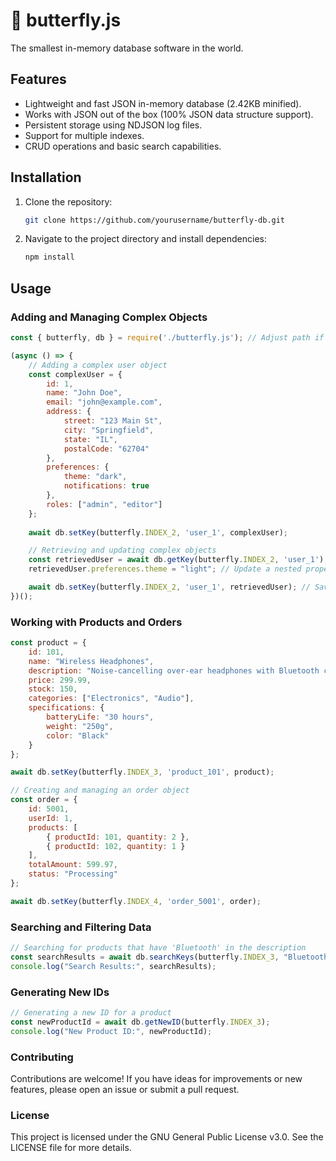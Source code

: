 # 🦋 butterfly.js

The smallest in-memory database software in the world.

## Features

- Lightweight and fast JSON in-memory database (2.42KB minified).
- Works with JSON out of the box (100% JSON data structure support).
- Persistent storage using NDJSON log files.
- Support for multiple indexes.
- CRUD operations and basic search capabilities.

## Installation

1. Clone the repository:
    ```bash
    git clone https://github.com/yourusername/butterfly-db.git
    ```

2. Navigate to the project directory and install dependencies:
    ```bash
    npm install
    ```

## Usage

### Adding and Managing Complex Objects

```js
const { butterfly, db } = require('./butterfly.js'); // Adjust path if necessary

(async () => {
    // Adding a complex user object
    const complexUser = {
        id: 1,
        name: "John Doe",
        email: "john@example.com",
        address: {
            street: "123 Main St",
            city: "Springfield",
            state: "IL",
            postalCode: "62704"
        },
        preferences: {
            theme: "dark",
            notifications: true
        },
        roles: ["admin", "editor"]
    };
    
    await db.setKey(butterfly.INDEX_2, 'user_1', complexUser);

    // Retrieving and updating complex objects
    const retrievedUser = await db.getKey(butterfly.INDEX_2, 'user_1');
    retrievedUser.preferences.theme = "light"; // Update a nested property

    await db.setKey(butterfly.INDEX_2, 'user_1', retrievedUser); // Save the updated user object
})();
```

### Working with Products and Orders

```js
const product = {
    id: 101,
    name: "Wireless Headphones",
    description: "Noise-cancelling over-ear headphones with Bluetooth connectivity.",
    price: 299.99,
    stock: 150,
    categories: ["Electronics", "Audio"],
    specifications: {
        batteryLife: "30 hours",
        weight: "250g",
        color: "Black"
    }
};

await db.setKey(butterfly.INDEX_3, 'product_101', product);

// Creating and managing an order object
const order = {
    id: 5001,
    userId: 1,
    products: [
        { productId: 101, quantity: 2 },
        { productId: 102, quantity: 1 }
    ],
    totalAmount: 599.97,
    status: "Processing"
};

await db.setKey(butterfly.INDEX_4, 'order_5001', order);
```

### Searching and Filtering Data

```js
// Searching for products that have 'Bluetooth' in the description
const searchResults = await db.searchKeys(butterfly.INDEX_3, "Bluetooth");
console.log("Search Results:", searchResults);
```

### Generating New IDs

```js
// Generating a new ID for a product
const newProductId = await db.getNewID(butterfly.INDEX_3);
console.log("New Product ID:", newProductId);
```


### Contributing

Contributions are welcome! If you have ideas for improvements or new features, please open an issue or submit a pull request.


### License
This project is licensed under the GNU General Public License v3.0. See the LICENSE file for more details.
